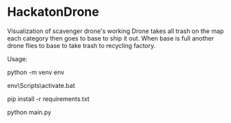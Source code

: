 # HackatonDrone
Visualization of scavenger drone's working
Drone takes all trash on the map each category then goes to base to ship it out. When base is full another drone flies to base to take trash to recycling factory. 

Usage:

python -m venv env

env\Scripts\activate.bat

pip install -r requirements.txt

python main.py


